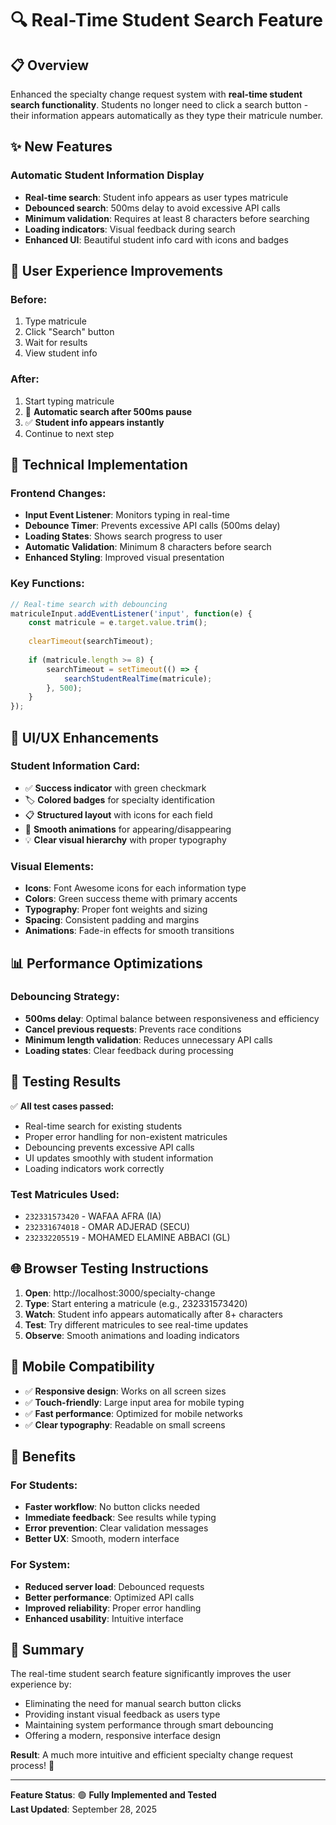 # 🔍 Real-Time Student Search Feature

## 📋 Overview

Enhanced the specialty change request system with **real-time student search functionality**. Students no longer need to click a search button - their information appears automatically as they type their matricule number.

## ✨ New Features

### Automatic Student Information Display
- **Real-time search**: Student info appears as user types matricule
- **Debounced search**: 500ms delay to avoid excessive API calls  
- **Minimum validation**: Requires at least 8 characters before searching
- **Loading indicators**: Visual feedback during search
- **Enhanced UI**: Beautiful student info card with icons and badges

## 🎯 User Experience Improvements

### Before:
1. Type matricule
2. Click "Search" button  
3. Wait for results
4. View student info

### After:
1. Start typing matricule
2. 🔄 **Automatic search after 500ms pause**
3. ✅ **Student info appears instantly**
4. Continue to next step

## 🔧 Technical Implementation

### Frontend Changes:
- **Input Event Listener**: Monitors typing in real-time
- **Debounce Timer**: Prevents excessive API calls (500ms delay)
- **Loading States**: Shows search progress to user
- **Automatic Validation**: Minimum 8 characters before search
- **Enhanced Styling**: Improved visual presentation

### Key Functions:
```javascript
// Real-time search with debouncing
matriculeInput.addEventListener('input', function(e) {
    const matricule = e.target.value.trim();
    
    clearTimeout(searchTimeout);
    
    if (matricule.length >= 8) {
        searchTimeout = setTimeout(() => {
            searchStudentRealTime(matricule);
        }, 500);
    }
});
```

## 🎨 UI/UX Enhancements

### Student Information Card:
- ✅ **Success indicator** with green checkmark
- 🏷️ **Colored badges** for specialty identification  
- 📋 **Structured layout** with icons for each field
- 🎨 **Smooth animations** for appearing/disappearing
- 💡 **Clear visual hierarchy** with proper typography

### Visual Elements:
- **Icons**: Font Awesome icons for each information type
- **Colors**: Green success theme with primary accents
- **Typography**: Proper font weights and sizing
- **Spacing**: Consistent padding and margins
- **Animations**: Fade-in effects for smooth transitions

## 📊 Performance Optimizations

### Debouncing Strategy:
- **500ms delay**: Optimal balance between responsiveness and efficiency
- **Cancel previous requests**: Prevents race conditions
- **Minimum length validation**: Reduces unnecessary API calls
- **Loading states**: Clear feedback during processing

## 🧪 Testing Results

✅ **All test cases passed:**
- Real-time search for existing students
- Proper error handling for non-existent matricules
- Debouncing prevents excessive API calls
- UI updates smoothly with student information
- Loading indicators work correctly

### Test Matricules Used:
- `232331573420` - WAFAA AFRA (IA)
- `232331674018` - OMAR ADJERAD (SECU)  
- `232332205519` - MOHAMED ELAMINE ABBACI (GL)

## 🌐 Browser Testing Instructions

1. **Open**: http://localhost:3000/specialty-change
2. **Type**: Start entering a matricule (e.g., 232331573420)
3. **Watch**: Student info appears automatically after 8+ characters
4. **Test**: Try different matricules to see real-time updates
5. **Observe**: Smooth animations and loading indicators

## 📱 Mobile Compatibility

- ✅ **Responsive design**: Works on all screen sizes
- ✅ **Touch-friendly**: Large input area for mobile typing
- ✅ **Fast performance**: Optimized for mobile networks
- ✅ **Clear typography**: Readable on small screens

## 🚀 Benefits

### For Students:
- **Faster workflow**: No button clicks needed
- **Immediate feedback**: See results while typing
- **Error prevention**: Clear validation messages
- **Better UX**: Smooth, modern interface

### For System:
- **Reduced server load**: Debounced requests
- **Better performance**: Optimized API calls
- **Improved reliability**: Proper error handling
- **Enhanced usability**: Intuitive interface

## 🎉 Summary

The real-time student search feature significantly improves the user experience by:
- Eliminating the need for manual search button clicks
- Providing instant visual feedback as users type
- Maintaining system performance through smart debouncing
- Offering a modern, responsive interface design

**Result**: A much more intuitive and efficient specialty change request process! 🌟

---
**Feature Status**: 🟢 **Fully Implemented and Tested**  
**Last Updated**: September 28, 2025
